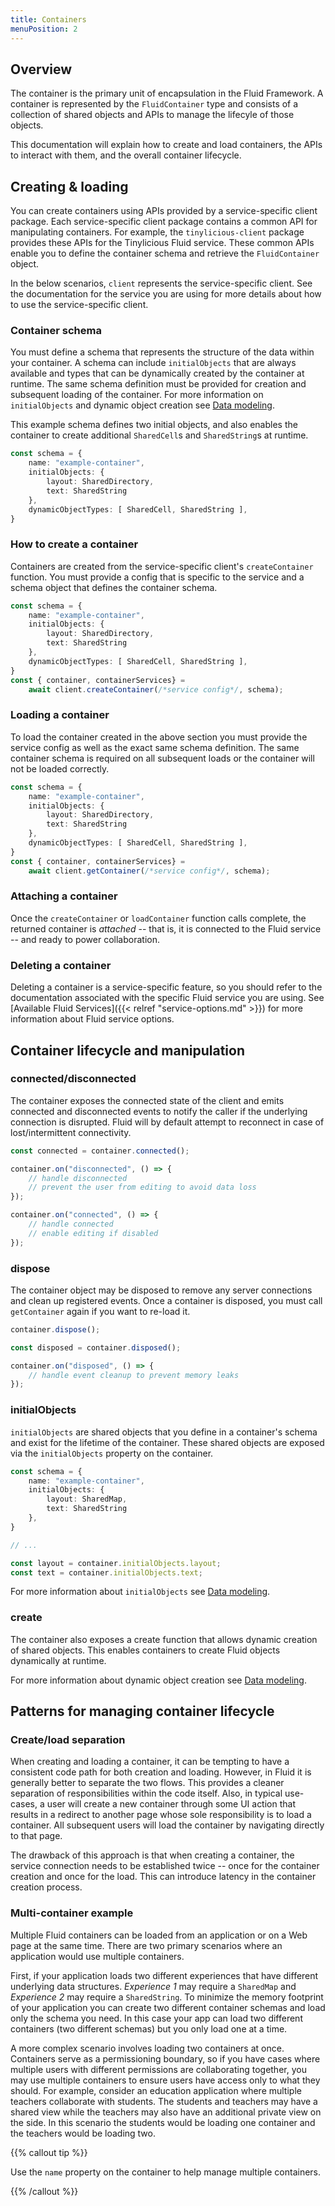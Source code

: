 ```yaml
---
title: Containers
menuPosition: 2
---
```


## Overview

The container is the primary unit of encapsulation in the Fluid Framework. A container is represented by the `FluidContainer` type and consists of a collection of shared objects and APIs to manage the lifecyle of those objects.

This documentation will explain how to create and load containers, the APIs to interact with them, and the overall container lifecycle.

## Creating & loading

You can create containers using APIs provided by a service-specific client package. Each service-specific client package contains a common API for manipulating containers. For example, the `tinylicious-client` package provides these APIs for the Tinylicious Fluid service. These common APIs enable you to define the container schema and retrieve the `FluidContainer` object.

In the below scenarios, `client` represents the service-specific client. See the documentation for the service you are using for more details about how to use the service-specific client.

### Container schema

You must define a schema that represents the structure of the data within your container. A schema can include `initialObjects` that are always available and types that can be dynamically created by the container at runtime. The same schema definition must be provided for creation and subsequent loading of the container. For more information on `initialObjects` and dynamic object creation see [Data modeling](./data-modeling.md).

This example schema defines two initial objects, and also enables the container to create additional `SharedCell`s and `SharedString`s at runtime.

```typescript
const schema = {
    name: "example-container",
    initialObjects: {
        layout: SharedDirectory,
        text: SharedString
    },
    dynamicObjectTypes: [ SharedCell, SharedString ],
}
```

### How to create a container

Containers are created from the service-specific client's `createContainer` function. You must provide a config that is specific to the service and a schema object that defines the container schema.

```typescript {hl_lines=[10]}
const schema = {
    name: "example-container",
    initialObjects: {
        layout: SharedDirectory,
        text: SharedString
    },
    dynamicObjectTypes: [ SharedCell, SharedString ],
}
const { container, containerServices} =
    await client.createContainer(/*service config*/, schema);
```

### Loading a container

To load the container created in the above section you must provide the service config as well as the exact same schema definition. The same container schema is required on all subsequent loads or the container will not be loaded correctly.

```typescript {hl_lines=[10]}
const schema = {
    name: "example-container",
    initialObjects: {
        layout: SharedDirectory,
        text: SharedString
    },
    dynamicObjectTypes: [ SharedCell, SharedString ],
}
const { container, containerServices} =
    await client.getContainer(/*service config*/, schema);
```

### Attaching a container

Once the `createContainer` or `loadContainer` function calls complete, the returned container is _attached_ -- that is, it  is connected to the Fluid service -- and ready to power collaboration. 

### Deleting a container

Deleting a container is a service-specific feature, so you should refer to the documentation associated with the specific Fluid service you are using. See [Available Fluid Services]({{< relref "service-options.md" >}}) for more information about Fluid service options.

## Container lifecycle and manipulation

### connected/disconnected

The container exposes the connected state of the client and emits connected and disconnected events to notify the caller if the underlying connection is disrupted. Fluid will by default attempt to reconnect in case of lost/intermittent connectivity.

```typescript
const connected = container.connected();

container.on("disconnected", () => {
    // handle disconnected
    // prevent the user from editing to avoid data loss
});

container.on("connected", () => {
    // handle connected
    // enable editing if disabled
});
```

### dispose

The container object may be disposed to remove any server connections and clean up registered events. Once a container is disposed, you must call `getContainer` again if you want to re-load it.

```typescript
container.dispose();

const disposed = container.disposed();

container.on("disposed", () => {
    // handle event cleanup to prevent memory leaks
});
```

### initialObjects

`initialObjects` are shared objects that you define in a container's schema and exist for the lifetime of the container. These shared objects are exposed via the `initialObjects` property on the container.

```typescript
const schema = {
    name: "example-container",
    initialObjects: {
        layout: SharedMap,
        text: SharedString
    },
}

// ...

const layout = container.initialObjects.layout;
const text = container.initialObjects.text;
```

For more information about `initialObjects` see [Data modeling](data-modeling.md).

### create

The container also exposes a create function that allows dynamic creation of shared objects. This enables containers to create Fluid objects dynamically at runtime.

For more information about dynamic object creation see [Data modeling](data-modeling.md).

## Patterns for managing container lifecycle

### Create/load separation

When creating and loading a container, it can be tempting to have a consistent code path for both creation and loading. However, in Fluid it is generally better to separate the two flows. This provides a cleaner separation of responsibilities within the code itself. Also, in typical use-cases, a user will create a new container through some UI action that results in a redirect to another page whose sole responsibility is to load a container. All subsequent users will load the container by navigating directly to that page.

The drawback of this approach is that when creating a container, the service connection needs to be established twice -- once for the container creation and once for the load. This can introduce latency in the container creation process.

### Multi-container example

Multiple Fluid containers can be loaded from an application or on a Web page at the same time. There are two primary scenarios where an application would use multiple containers.

First, if your application loads two different experiences that have different underlying data structures. _Experience 1_ may require a `SharedMap` and _Experience 2_ may require a `SharedString`. To minimize the memory footprint of your application you can create two different container schemas and load only the schema you need. In this case your app can load two different containers (two different schemas) but you only load one at a time.

A more complex scenario involves loading two containers at once. Containers serve as a permissioning boundary, so if you have cases where multiple users with different permissions are collaborating together, you may use multiple containers to ensure users have access only to what they should.
For example, consider an education application where multiple teachers collaborate with students. The students and teachers may have a shared view while the teachers may also have an additional private view on the side. In this scenario the students would be loading one container and the teachers would be loading two.

{{% callout tip %}}

Use the `name` property on the container to help manage multiple containers.

{{% /callout %}}
